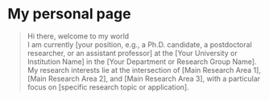 # My personal page 
> Hi there, welcome to my world <br>
> I am currently [your position, e.g., a Ph.D. candidate, a postdoctoral researcher, or an assistant professor] at the [Your University or Institution Name] in the [Your Department or Research Group Name]. My research interests lie at the intersection of [Main Research Area 1], [Main Research Area 2], and [Main Research Area 3], with a particular focus on [specific research topic or application].

